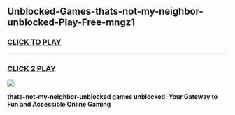 
## Unblocked-Games-thats-not-my-neighbor-unblocked-Play-Free-mngz1
<h3>
<a href="https://premium76.site?title=thats-not-my-neighbor-unblocked&ref=19M">CLICK TO PLAY</a></h3>
<hr>

<h3>
<a href="https://premium76.site?title=thats-not-my-neighbor-unblocked&ref=19M">CLICK 2 PLAY</a>
  
</h3>

<a href="https://premium76.site?title=thats-not-my-neighbor-unblocked&ref=19M"><img src="https://clearcache.store/games.png"></a>


**thats-not-my-neighbor-unblocked games unblocked: Your Gateway to Fun and Accessible Online Gaming**
